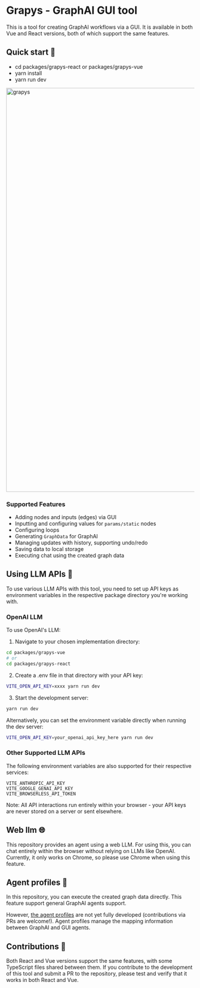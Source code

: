 # Grapys - GraphAI GUI tool

This is a tool for creating GraphAI workflows via a GUI. It is available in both Vue and React versions, both of which support the same features.

## Quick start 🚀
  - cd packages/grapys-react or packages/grapys-vue
  - yarn install
  - yarn run dev

<img width="1078" alt="grapys" src="https://github.com/user-attachments/assets/54f2083e-4c6a-4ea3-9f41-788ef607eefa" />

### Supported Features  
- Adding nodes and inputs (edges) via GUI  
- Inputting and configuring values for `params/static` nodes  
- Configuring loops  
- Generating `GraphData` for GraphAI  
- Managing updates with history, supporting undo/redo  
- Saving data to local storage  
- Executing chat using the created graph data  

## Using LLM APIs 🤖
To use various LLM APIs with this tool, you need to set up API keys as environment variables in the respective package directory you're working with.

### OpenAI LLM

To use OpenAI's LLM:

1. Navigate to your chosen implementation directory:
```bash
cd packages/grapys-vue
# or
cd packages/grapys-react
```

2. Create a .env file in that directory with your API key:
```bash
VITE_OPEN_API_KEY=xxxx yarn run dev
```

3. Start the development server:
```bash
yarn run dev
```

Alternatively, you can set the environment variable directly when running the dev server:
```bash
VITE_OPEN_API_KEY=your_openai_api_key_here yarn run dev
```

### Other Supported LLM APIs
The following environment variables are also supported for their respective services:

```
VITE_ANTHROPIC_API_KEY
VITE_GOOGLE_GENAI_API_KEY
VITE_BROWSERLESS_API_TOKEN
```

Note: All API interactions run entirely within your browser - your API keys are never stored on a server or sent elsewhere.

## Web llm 🌐

This repository provides an agent using a web LLM.
For using this, you can chat entirely within the browser without relying on LLMs like OpenAI.
Currently, it only works on Chrome, so please use Chrome when using this feature.

## Agent profiles 👤
In this repository, you can execute the created graph data directly.
This feature support general GraphAI agents support.

However, [the agent profiles](https://github.com/receptron/grapys/blob/main/packages/grapys-vue/src/utils/gui/data.ts)  are not yet fully developed (contributions via PRs are welcome!).
Agent profiles manage the mapping information between GraphAI and GUI agents.

## Contributions 🤝

Both React and Vue versions support the same features, with some TypeScript files shared between them.
If you contribute to the development of this tool and submit a PR to the repository, please test and verify that it works in both React and Vue.

